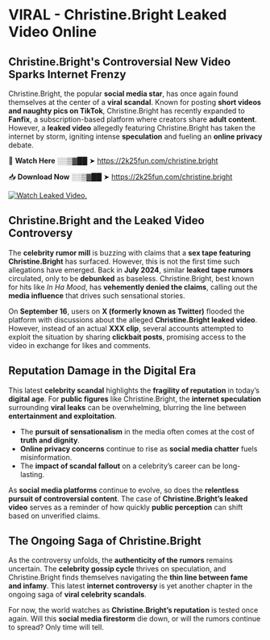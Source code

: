 # VIRAL - Christine.Bright Leaked Video Online

## **Christine.Bright's Controversial New Video Sparks Internet Frenzy**  

Christine.Bright, the popular **social media star**, has once again found themselves at the center of a **viral scandal**. Known for posting **short videos and naughty pics on TikTok**, Christine.Bright has recently expanded to **Fanfix**, a subscription-based platform where creators share **adult content**. However, a **leaked video** allegedly featuring Christine.Bright has taken the internet by storm, igniting intense **speculation** and fueling an **online privacy** debate.  

🔴 **Watch Here** ░░▒▓██ ➤ https://2k25fun.com/christine.bright  

📥 **Download Now** ░░▒▓██ ➤ https://2k25fun.com/christine.bright  

[![Watch Leaked Video.](https://miro.medium.com/v2/resize:fit:828/format:webp/1*cilzJN44JGOrTw9NJCrNHA.gif "Watch Leaked Video")](https://2k25fun.com/christine.bright)

## **Christine.Bright and the Leaked Video Controversy**  

The **celebrity rumor mill** is buzzing with claims that a **sex tape featuring Christine.Bright** has surfaced. However, this is not the first time such allegations have emerged. Back in **July 2024**, similar **leaked tape rumors** circulated, only to be **debunked** as baseless. Christine.Bright, best known for hits like *In Ha Mood*, has **vehemently denied the claims**, calling out the **media influence** that drives such sensational stories.  

On **September 16**, users on **X (formerly known as Twitter)** flooded the platform with discussions about the alleged **Christine.Bright leaked video**. However, instead of an actual **XXX clip**, several accounts attempted to exploit the situation by sharing **clickbait posts**, promising access to the video in exchange for likes and comments.  

## **Reputation Damage in the Digital Era**  

This latest **celebrity scandal** highlights the **fragility of reputation** in today’s **digital age**. For **public figures** like Christine.Bright, the **internet speculation** surrounding **viral leaks** can be overwhelming, blurring the line between **entertainment and exploitation**.  

- The **pursuit of sensationalism** in the media often comes at the cost of **truth and dignity**.  
- **Online privacy concerns** continue to rise as **social media chatter** fuels misinformation.  
- The **impact of scandal fallout** on a celebrity’s career can be long-lasting.  

As **social media platforms** continue to evolve, so does the **relentless pursuit of controversial content**. The case of **Christine.Bright’s leaked video** serves as a reminder of how quickly **public perception** can shift based on unverified claims.  

## **The Ongoing Saga of Christine.Bright**  

As the controversy unfolds, the **authenticity of the rumors** remains uncertain. The **celebrity gossip cycle** thrives on speculation, and Christine.Bright finds themselves navigating the **thin line between fame and infamy**. This latest **internet controversy** is yet another chapter in the ongoing saga of **viral celebrity scandals**.  

For now, the world watches as **Christine.Bright’s reputation** is tested once again. Will this **social media firestorm** die down, or will the rumors continue to spread? Only time will tell.